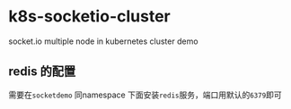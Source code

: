 # k8s-socketio-cluster
socket.io multiple node in kubernetes cluster demo

## redis 的配置

需要在`socketdemo` 同namespace 下面安装`redis`服务，端口用默认的`6379`即可
